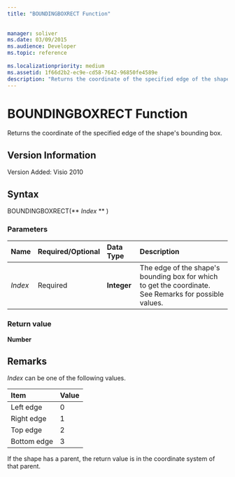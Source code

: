 ```yaml
---
title: "BOUNDINGBOXRECT Function"
 
 
manager: soliver
ms.date: 03/09/2015
ms.audience: Developer
ms.topic: reference
 
ms.localizationpriority: medium
ms.assetid: 1f66d2b2-ec9e-cd58-7642-96850fe4589e
description: "Returns the coordinate of the specified edge of the shape's bounding box."
---
```


# BOUNDINGBOXRECT Function

Returns the coordinate of the specified edge of the shape's bounding box.
  
## Version Information

Version Added: Visio 2010 
  
## Syntax

BOUNDINGBOXRECT(** *Index* ** ) 
  
### Parameters

|**Name**|**Required/Optional**|**Data Type**|**Description**|
|:-----|:-----|:-----|:-----|
| _Index_ <br/> |Required  <br/> |**Integer** <br/> |The edge of the shape's bounding box for which to get the coordinate. See Remarks for possible values. |
   
### Return value

 **Number**
  
## Remarks

 *Index*  can be one of the following values. 
  
|**Item**|**Value**|
|:-----|:-----|
|Left edge  <br/> |0  <br/> |
|Right edge  <br/> |1  <br/> |
|Top edge  <br/> |2  <br/> |
|Bottom edge  <br/> |3  <br/> |
   
If the shape has a parent, the return value is in the coordinate system of that parent.
  

